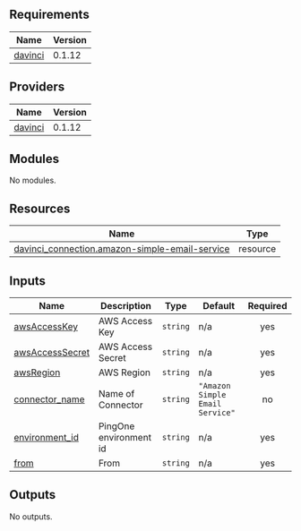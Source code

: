 <!-- BEGIN_TF_DOCS -->
## Requirements

| Name | Version |
|------|---------|
| <a name="requirement_davinci"></a> [davinci](#requirement\_davinci) | 0.1.12 |

## Providers

| Name | Version |
|------|---------|
| <a name="provider_davinci"></a> [davinci](#provider\_davinci) | 0.1.12 |

## Modules

No modules.

## Resources

| Name | Type |
|------|------|
| [davinci_connection.amazon-simple-email-service](https://registry.terraform.io/providers/pingidentity/davinci/0.1.12/docs/resources/connection) | resource |

## Inputs

| Name | Description | Type | Default | Required |
|------|-------------|------|---------|:--------:|
| <a name="input_awsAccessKey"></a> [awsAccessKey](#input\_awsAccessKey) | AWS Access Key | `string` | n/a | yes |
| <a name="input_awsAccessSecret"></a> [awsAccessSecret](#input\_awsAccessSecret) | AWS Access Secret | `string` | n/a | yes |
| <a name="input_awsRegion"></a> [awsRegion](#input\_awsRegion) | AWS Region | `string` | n/a | yes |
| <a name="input_connector_name"></a> [connector\_name](#input\_connector\_name) | Name of Connector | `string` | `"Amazon Simple Email Service"` | no |
| <a name="input_environment_id"></a> [environment\_id](#input\_environment\_id) | PingOne environment id | `string` | n/a | yes |
| <a name="input_from"></a> [from](#input\_from) | From | `string` | n/a | yes |

## Outputs

No outputs.
<!-- END_TF_DOCS -->